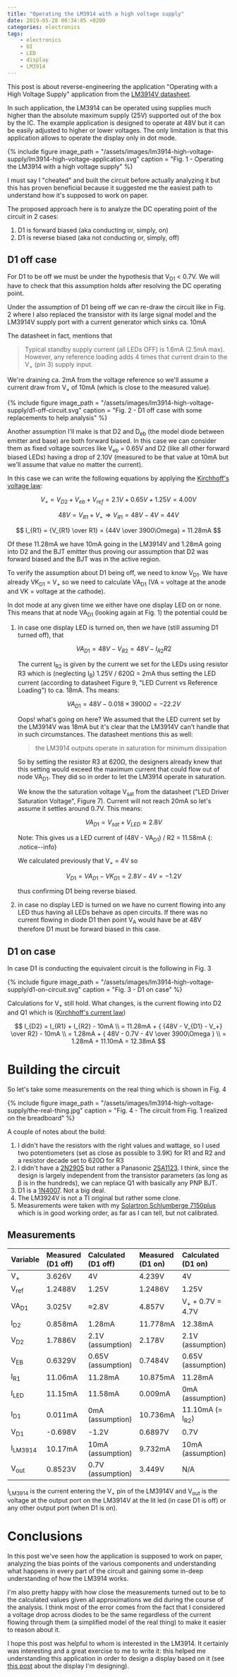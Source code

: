 ```yaml
---
title: "Operating the LM3914 with a high voltage supply"
date: 2019-05-28 00:34:05 +0200
categories: electronics
tags: 
    - electronics
    - UI
    - LED
    - display
    - LM3914
---
```


This post is about reverse-engineering the application "Operating with a High Voltage Supply"
application from the [LM3914V datasheet](https://www.ti.com/lit/ds/symlink/lm3914.pdf).

In such application, the LM3914 can be operated using supplies much higher than the 
absolute maximum supply (25V) supported out of the box by the IC. The example application
is designed to operate at 48V but it can be easily adjusted to higher or lower voltages.
The only limitation is that this application allows to operate the display only in dot mode.

{% include figure 
    image_path = "/assets/images/lm3914-high-voltage-supply/lm3914-high-voltage-application.svg" 
    caption = "Fig. 1 - Operating the LM3914 with a high voltage supply"
%}

I must say I "cheated" and built the circuit before actually analyzing it but this has
proven beneficial because it suggested me the easiest path to understand how it's 
supposed to work on paper.

The proposed approach here is to analyze the DC operating point of the circuit in 2 cases:
1. D1 is forward biased (aka conducting or, simply, on)
2. D1 is reverse biased (aka not conducting or, simply, off)

## D1 off case

For D1 to be off we must be under the hypothesis that V<sub>D1</sub> < 0.7V.
We will have to check that this assumption holds after resolving the DC operating point.

Under the assumption of D1 being off we can re-draw the circuit like in Fig. 2
where I also replaced the transistor with its large signal model and the LM3914V supply
port with a current generator which sinks ca. 10mA

The datasheet in fact, mentions that 
> Typical standby supply current (all LEDs OFF) is 1.6mA (2.5mA max).
> However, any reference loading adds 4 times that current drain to the V<sub>+</sub> (pin 3)
> supply input.

We're draining ca. 2mA from the voltage reference so we'll assume a current draw from V<sub>+</sub>
of 10mA (which is close to the measured value).

{% include figure 
    image_path = "/assets/images/lm3914-high-voltage-supply/d1-off-circuit.svg" 
    caption = "Fig. 2 - D1 off case with some replacements to help analysis"
%}

Another assumption I'll make is that D2 and D<sub>eb</sub>
(the model diode between emitter and base) are both forward biased. In this
case we can consider them as fixed voltage sources like V<sub>eb</sub> = 0.65V and
D2 (like all other forward biased LEDs) having a drop of 2.10V
(measured to be that value at 10mA but we'll assume that value no matter the current).

In this case we can write the following equations by applying the
[Kirchhoff's voltage law](https://en.wikipedia.org/wiki/Kirchhoff%27s_circuit_laws):

$$ V_+ = V_{D2} + V_{eb} + V_{ref} = 2.1V + 0.65V + 1.25V = 4.00V $$

$$ 48V = V_{R1} + V_+  \Longrightarrow  V_{R1} = 48V - 4V = 44V $$

$$ I_{R1} = {V_{R1} \over R1} = {44V \over 3900\Omega} = 11.28mA $$

Of these 11.28mA we have 10mA going in the LM3914V and 1.28mA going into D2 and the BJT emitter
thus proving our assumption that D2 was forward biased and the BJT was in the active region.

To verify the assumption about D1 being off, we need to know V<sub>D1</sub>. We have
already VK<sub>D1</sub> = V<sub>+</sub> so we need to calculate VA<sub>D1</sub>
(VA = voltage at the anode and VK = voltage at the cathode).

In dot mode at any given time we either have one display LED on or none. This means that
at node VA<sub>D1</sub> (looking again at Fig. 1) the potential could be

1. in case one display LED is turned on, then we have (still assuming D1 turned off), that
   
   $$ VA_{D1} = 48V - V_{R2} = 48V - I_{R2} R2 $$
   
   The current I<sub>R2</sub> is given by the current we set for the LEDs using resistor R3
   which is (neglecting I<sub>B</sub>) 1.25V / 620Ω = 2mA thus setting the LED current (according to
   datasheet Figure 9, "LED Current vs Reference Loading") to ca. 18mA. Ths means:

   $$ VA_{D1} = 48V - 0.018 \times 3900\Omega = -22.2 V $$

   Oops! what's going on here? We assumed that the LED current set by the LM3914V was
   18mA but it's clear that the LM3914V can't handle that in such circumstances. The datasheet
   mentions this as well:
   
   > the LM3914 outputs operate in saturation for minimum dissipation

   So by setting the resistor R3 at 620Ω, the designers already knew that this setting would
   exceed the maximum current that could flow out of node VA<sub>D1</sub>. They did so in
   order to let the LM3914 operate in saturation.

   We know the the saturation voltage V<sub>sat</sub> from the datasheet
   ("LED Driver Saturation Voltage", Figure 7). Current will not reach 20mA so 
   let's assume it settles around 0.7V. This means:

   $$ VA_{D1} = V_{sat} + V_{LED} \approx 2.8V $$

   Note: This gives us a LED current of (48V - VA<sub>D1</sub>) / R2 = 11.58mA
   {: .notice--info}

   We calculated previously that V<sub>+</sub> = 4V so 
   
   $$ V_{D1} = VA_{D1} - VK_{D1} = 2.8V - 4V = -1.2V $$ 
   
   thus confirming D1 being reverse biased.

2. in case no display LED is turned on we have no current flowing into any LED thus having all LEDs behave as
   open circuits. If there was no current flowing in diode D1 then point V<sub>A</sub> would have be at 
   48V therefore D1 must be forward biased in this case.

## D1 on case

In case D1 is conducting the equivalent circuit is the following in Fig. 3

{% include figure 
    image_path = "/assets/images/lm3914-high-voltage-supply/d1-on-circuit.svg" 
    caption = "Fig. 3 - D1 on case"
%}

Calculations for V<sub>+</sub> still hold. What changes, is the current flowing into D2 and Q1
which is ([Kirchhoff's current law](https://en.wikipedia.org/wiki/Kirchhoff%27s_circuit_laws)) 

$$ I_{D2} = I_{R1} + I_{R2} - 10mA \\
   = 11.28mA + { {48V - V_{D1} - V_+} \over R2} - 10mA \\
   = 1.28mA + { 48V - 0.7V - 4V \over 3900\Omega } \\
   = 1.28mA + 11.10mA = 12.38mA $$

# Building the circuit

So let's take some measurements on the real thing which is shown in Fig. 4

{% include figure 
    image_path = "/assets/images/lm3914-high-voltage-supply/the-real-thing.jpg" 
    caption = "Fig. 4 - The circuit from Fig. 1 realized on the breadboard"
%}

A couple of notes about the build:
1. I didn't have the resistors with the right values and wattage, so I used two potentiometers
   (set as close as possible to 3.9K) for R1 and R2 and a resistor decade set to 620Ω for R3
2. I didn't have a [2N2905](https://www.onsemi.com/pub/Collateral/2N2905A-D.PDF) but rather
   a Panasonic [2SA1123](https://cdn-reichelt.de/documents/datenblatt/A100/2SA1123_MAT.pdf).
   I think, since the design is largely independent from the transistor parameters
   (as long as β is in the hundreds), we can replace Q1 with basically any PNP BJT.
3. D1 is a [1N4007](https://www.vishay.com/docs/88503/1n4001.pdf). Not a big deal.
4. The LM3924V is not a TI original but rather some clone.
5. Measurements were taken with my [Solartron Schlumberge 7150plus](https://holzleitner.com/el/solartron-7150/index-en.html)
   which is in good working order, as far as I can tell, but not calibrated.

## Measurements

|     Variable        | Measured (D1 off) | Calculated  (D1 off) | Measured (D1 on) | Calculated (D1 on)          |
|:--------------------|:------------------|:---------------------|:-----------------|:----------------------------|
| V<sub>+</sub>       | 3.626V            | 4V                   | 4.239V           | 4V                          |
| V<sub>ref</sub>     | 1.2488V           | 1.25V                | 1.2486V          | 1.25V                       |
| VA<sub>D1</sub>     | 3.025V            | ≈2.8V                | 4.857V           | V<sub>+</sub> + 0.7V = 4.7V |
| I<sub>D2</sub>      | 0.858mA           | 1.28mA               | 11.778mA         | 12.38mA                     |
| V<sub>D2</sub>      | 1.7886V           | 2.1V (assumption)    | 2.178V           | 2.1V (assumption)           |
| V<sub>EB</sub>      | 0.6329V           | 0.65V (assumption)   | 0.7484V          | 0.65V (assumption)          |
| I<sub>R1</sub>      | 11.06mA           | 11.28mA              | 10.875mA         | 11.28mA                     |
| I<sub>LED</sub>     | 11.15mA           | 11.58mA              | 0.009mA          | 0mA (assumption)            |
| I<sub>D1</sub>      | 0.011mA           | 0mA (assumption)     | 10.736mA         | 11.10mA (= I<sub>R2</sub>)  |
| V<sub>D1</sub>      | -0.698V           | -1.2V                | 0.6897V          | 0.7V                        |
| I<sub>LM3914</sub>  | 10.17mA           | 10mA (assumption)    | 9.732mA          | 10mA (assumption)           |
| V<sub>out</sub>     | 0.8523V           | 0.7V (assumption)    | 3.449V           | N/A                         |

I<sub>LM3914</sub> is the current entering the V<sub>+</sub> pin of the LM3914V and
V<sub>out</sub> is the voltage at the output port on the LM3914V at the lit led
(in case D1 is off) or any other output port (when D1 is on).

# Conclusions

In this post we've seen how the application is supposed to work on paper, analyzing the bias points of the
various components and understanding what happens in every part of the circuit and gaining some in-deep
understanding of how the LM3914 works.

I'm also pretty happy with how close the measurements turned out to be to the calculated values given
all approximations we did during the course of the analysis. I think most of the error comes from the fact
that I considered a voltage drop across diodes to be the same regardless of the current flowing through them
(a simplified model of the real thing) to make it easier to reason about it.

I hope this post was helpful to whom is interested in the LM3914. It certainly was interesting and a great
exercise to me to write it: this helped me understanding this application in order to design a display
based on it (see [this post](/electronics/30_leds_with_30_volts/) about the display I'm designing).